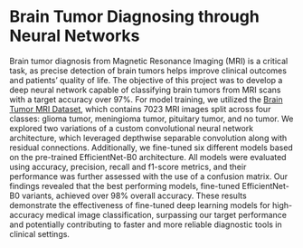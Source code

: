 # Brain Tumor Diagnosing through Neural Networks
Brain tumor diagnosis from Magnetic Resonance Imaging (MRI) is a critical task, as precise detection of brain tumors helps improve clinical outcomes and patients’ quality of life. The objective of this project was to develop a deep neural network capable of classifying brain tumors from MRI scans with a target accuracy over 97%. For model training, we utilized the [Brain Tumor MRI Dataset](https://www.kaggle.com/datasets/masoudnickparvar/brain-tumor-mri-dataset), which contains 7023 MRI images split across four classes: glioma tumor, meningioma tumor, pituitary tumor, and no tumor. We explored two variations of a custom convolutional neural network architecture, which leveraged depthwise separable convolution along with residual connections. Additionally, we fine-tuned six different models based on the pre-trained EfficientNet-B0 architecture. All models were evaluated using accuracy, precision, recall and f1-score metrics, and their performance was further assessed with the use of a confusion matrix. Our findings revealed that the best performing models, fine-tuned EfficientNet-B0 variants, achieved over 98% overall accuracy. These results demonstrate the effectiveness of fine-tuned deep learning models for high-accuracy medical image classification, surpassing our target performance and potentially contributing to faster and more reliable diagnostic tools in clinical settings.
